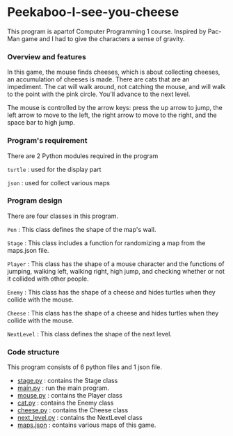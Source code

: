 # Peekaboo-I-see-you-cheese
This program is apartof Computer Programming 1 course.
Inspired by Pac-Man game and I had to give the characters a sense of gravity.


### Overview and features

In this game, the mouse finds cheeses, which is about collecting cheeses, an accumulation of cheeses is made. There are cats that are an impediment. The cat will walk around, not catching the mouse, and will walk to the point with the pink circle. You'll advance to the next level.

The mouse is controlled by the arrow keys: press the up arrow to jump, the left arrow to move to the left, the right arrow to move to the right, and the space bar to high jump.


### Program's requirement

There are 2 Python modules required in the program

`turtle` : used for the display part 

`json` : used for collect various maps


### Program design

There are four classes in this program.

`Pen` : This class defines the shape of the map's wall.

`Stage` : This class includes a function for randomizing a map from the maps.json file.

`Player` : This class has the shape of a mouse character and the functions of jumping, walking left, walking right, high jump, and checking whether or not it collided with other people.

`Enemy` : This class has the shape of a cheese and hides turtles when they collide with the mouse.

`Cheese` : This class has the shape of a cheese and hides turtles when they collide with the mouse.

`NextLevel` : This class defines the shape of the next level.


### Code structure


This program consists of 6 python files and  1 json file.
* [stage.py](stage.py) : contains the Stage class
* [main.py](main.py) : run the main program.
* [mouse.py](mouse.py) : contains the Player class
* [cat.py](cat.py) : contains the Enemy class
* [cheese.py](cheese.py) : contains the Cheese class
* [next_level.py](next_level.py) : contains the NextLevel class
* [maps.json](maps.json) : contains various
maps of this game.



